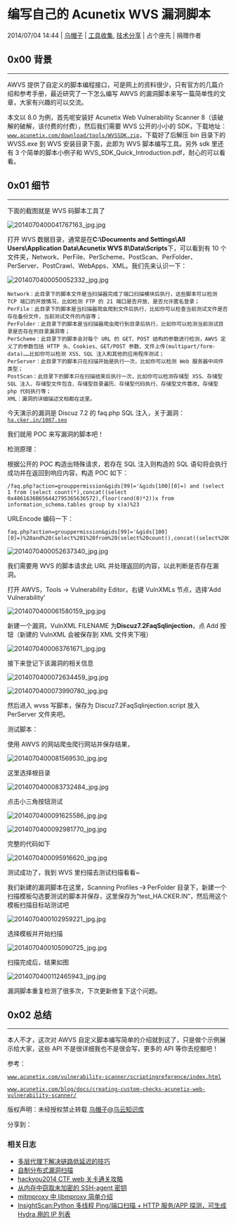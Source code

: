 # 编写自己的 Acunetix WVS 漏洞脚本

2014/07/04 14:44 | [乌帽子](http://drops.wooyun.org/author/乌帽子 "由 乌帽子 发布") | [工具收集](http://drops.wooyun.org/category/tools "查看 工具收集 中的全部文章"), [技术分享](http://drops.wooyun.org/category/tips "查看 技术分享 中的全部文章") | 占个座先 | 捐赠作者

## 0x00 背景

* * *

AWVS 提供了自定义的脚本编程接口，可是网上的资料很少，只有官方的几篇介绍和参考手册，最近研究了一下怎么编写 AWVS 的漏洞脚本来写一篇简单性的文章，大家有兴趣的可以交流。

本文以 8.0 为例，首先呢安装好 Acunetix Web Vulnerability Scanner 8（该破解的破解，该付费的付费），然后我们需要 WVS 公开的小小的 SDK，下载地址：[`www.acunetix.com/download/tools/WVSSDK.zip`](http://www.acunetix.com/download/tools/WVSSDK.zip)，下载好了后解压 bin 目录下的 WVSS.exe 到 WVS 安装目录下面，此即为 WVS 脚本编写工具。另外 sdk 里还有 3 个简单的脚本小例子和 WVS_SDK_Quick_Introduction.pdf，耐心的可以看看。

## 0x01 细节

* * *

下面的截图就是 WVS 码脚本工具了

![2014070400041767163_jpg.jpg](img/img1_u24_jpg.jpg)

打开 WVS 数据目录，通常是在**C:\Documents and Settings\All Users\Application Data\Acunetix WVS 8\Data\Scripts**下，可以看到有 10 个文件夹，Network、PerFile、PerScheme、PostScan、PerFolder、PerServer、PostCrawl、WebApps、XML。我们先来认识一下：

![2014070400050052332_jpg.jpg](img/img2_u23_jpg.jpg)

```
Network：此目录下的脚本文件是当扫描器完成了端口扫描模块后执行，这些脚本可以检测 TCP 端口的开放情况，比如检测 FTP 的 21 端口是否开放、是否允许匿名登录； 
PerFile：此目录下的脚本是当扫描器爬虫爬到文件后执行，比如你可以检查当前测试文件是否存在备份文件，当前测试文件的内容等； 
PerFolder：此目录下的脚本是当扫描器爬虫爬行到目录后执行，比如你可以检测当前测试目录是否存在列目录漏洞等； 
PerScheme：此目录下的脚本会对每个 URL 的 GET、POST 结构的参数进行检测，AWVS 定义了的参数包括 HTTP 头、Cookies、GET/POST 参数、文件上传(multipart/form-data)……比如你可以检测 XSS、SQL 注入和其他的应用程序测试； 
PerServer：此目录下的脚本只在扫描开始是执行一次，比如你可以检测 Web 服务器中间件类型； 
PostScan：此目录下的脚本只在扫描结束后执行一次，比如你可以检测存储型 XSS、存储型 SQL 注入、存储型文件包含、存储型目录遍历、存储型代码执行、存储型文件篡改、存储型 php 代码执行等； 
XML：漏洞的详细描述文档都在这里。 
```

今天演示的漏洞是 Discuz 7.2 的 faq.php SQL 注入，关于漏洞：[`ha.cker.in/1087.seo`](http://ha.cker.in/1087.seo)

我们就用 POC 来写漏洞的脚本吧！

检测原理：

根据公开的 POC 构造出特殊请求，若存在 SQL 注入则构造的 SQL 语句将会执行成功并在返回到响应内容，构造 POC 如下：

```
/faq.php?action=grouppermission&gids[99]='&gids[100][0]=) and (select 1 from (select count(*),concat((select 0x4861636B656442795365636572),floor(rand(0)*2))x from information_schema.tables group by x)a)%23 
```

URLEncode 编码一下：

```
faq.php?action=grouppermission&gids[99]='&gids[100][0]=)%20and%20(select%201%20from%20(select%20count(),concat((select%200x4861636B656442795365636572),floor(rand(0)2))x%20from%20information_schema%20.tables%20group%20by%20x)a)%23 
```

![2014070400052637340_jpg.jpg](img/img3_u21_jpg.jpg)

我们需要用 WVS 的脚本请求此 URL 并处理返回的内容，以此判断是否存在漏洞。

打开 AWVS，Tools -> Vulnerability Editor，右键 VulnXMLs 节点，选择‘Add Vulnerability’

![2014070400061580159_jpg.jpg](img/img4_u13_jpg.jpg)

新建一个漏洞，VulnXML FILENAME 为**Discuz7.2FaqSqlinjection**，点 Add 按钮（新建的 VulnXML 会被保存到 XML 文件夹下哦）

![2014070400063761671_jpg.jpg](img/img5_u15_jpg.jpg)

接下来登记下该漏洞的相关信息

![2014070400072634459_jpg.jpg](img/img6_u12_jpg.jpg)

![2014070400073990780_jpg.jpg](img/img7_u9_jpg.jpg)

然后进入 wvss 写脚本，保存为 Discuz7.2FaqSqlinjection.script 放入 PerServer 文件夹吧。

测试脚本：

使用 AWVS 的网站爬虫爬行网站并保存结果，

![2014070400081569530_jpg.jpg](img/img8_u7_jpg.jpg)

这里选择根目录

![2014070400083732484_jpg.jpg](img/img9_u6_jpg.jpg)

点击小三角按钮测试

![2014070400091625586_jpg.jpg](img/img10_u6_jpg.jpg)

![2014070400092981770_jpg.jpg](img/img11_u10_jpg.jpg)

完整的代码如下

![2014070400095916620_jpg.jpg](img/img12_u2_jpg.jpg)

测试成功了，我到 WVS 里扫描去测试扫描看看~

我们新建的漏洞脚本在这里，Scanning Profiles –》 PerFolder 目录下，新建一个扫描模板勾选要测试的脚本并保存，这里保存为“test_HA.CKER.IN”，然后用这个模板扫描目标站测试吧

![2014070400102959221_jpg.jpg](img/img13_u6_jpg.jpg)

选择模板并开始扫描

![2014070400105090725_jpg.jpg](img/img14_u6_jpg.jpg)

扫描完成后，结果如图

![2014070400112465943_jpg.jpg](img/img15_u7_jpg.jpg)

漏洞脚本重复检测了很多次，下次更新修复下这个问题。

## 0x02 总结

* * *

本人不才，这次对 AWVS 自定义脚本编写简单的介绍就到这了，只是做个示例展示给大家，这些 API 不是很详细我也不是很会写，更多的 API 等你去挖掘吧！

参考：

[`www.acunetix.com/vulnerability-scanner/scriptingreference/index.html`](http://www.acunetix.com/vulnerability-scanner/scriptingreference/index.html)

[`www.acunetix.com/blog/docs/creating-custom-checks-acunetix-web-vulnerability-scanner/`](http://www.acunetix.com/blog/docs/creating-custom-checks-acunetix-web-vulnerability-scanner/)

版权声明：未经授权禁止转载 [乌帽子](http://drops.wooyun.org/author/乌帽子 "由 乌帽子 发布")@[乌云知识库](http://drops.wooyun.org)

分享到：

### 相关日志

*   [多层代理下解决链路低延迟的技巧](http://drops.wooyun.org/tips/1286)
*   [自制分布式漏洞扫描](http://drops.wooyun.org/tips/862)
*   [hackyou2014 CTF web 关卡通关攻略](http://drops.wooyun.org/tips/870)
*   [从内存中窃取未加密的 SSH-agent 密钥](http://drops.wooyun.org/tips/2719)
*   [mitmproxy 中 libmproxy 简单介绍](http://drops.wooyun.org/tips/2943)
*   [InsightScan:Python 多线程 Ping/端口扫描 + HTTP 服务/APP 探测，可生成 Hydra 用的 IP 列表](http://drops.wooyun.org/tools/427)